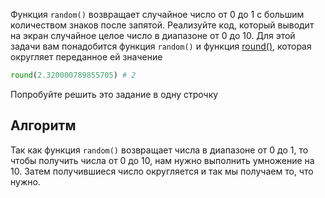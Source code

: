 
Функция `random()` возвращает случайное число от 0 до 1 с большим количеством знаков после запятой. Реализуйте код, который выводит на экран случайное целое число в диапазоне от 0 до 10. Для этой задачи вам понадобится функция `random()` и функция [round()](https://docs.python.org/3/library/functions.html#round), которая округляет переданное ей значение

```python
round(2.320000789855705) # 2
```

Попробуйте решить это задание в одну строчку

## Алгоритм
Так как функция `random()` возвращает числа в диапазоне от 0 до 1, то чтобы получить числа от 0 до 10, нам нужно выполнить умножение на 10. Затем получившиеся число округляется и так мы получаем то, что нужно.
